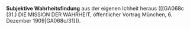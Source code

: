 
**Subjektive Wahrheitsfindung** aus der eigenen Ichheit heraus ([[GA068c (31.) DIE MISSION DER WAHRHEIT, öffentlicher Vortrag München, 6. Dezember 1909|GA068c/31]]).
